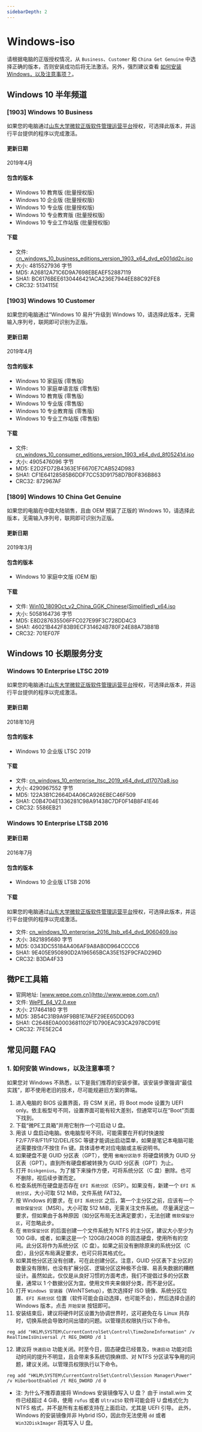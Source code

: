 ```yaml
---
sidebarDepth: 2
---
```

# Windows-iso

请根据电脑的正版授权情况，从 `Business`、`Customer` 和 `China Get Genuine` 中选择正确的版本，否则安装成功后将无法激活。另外，强烈建议查看 [如何安装 Windows，以及注意事项？](#faq-how-to-install)。

## Windows 10 半年频道

### [1903] Windows 10 Business

如果您的电脑通过[山东大学微软正版软件管理运营平台](http://softms.sdu.edu.cn)授权，可选择此版本，并运行平台提供的程序以完成激活。

#### 更新日期
2019年4月

#### 包含的版本
- Windows 10 教育版 (批量授权版)
- Windows 10 企业版 (批量授权版)
- Windows 10 专业版 (批量授权版)
- Windows 10 专业教育版 (批量授权版)
- Windows 10 专业工作站版 (批量授权版)

#### 下载
- 文件: [cn_windows_10_business_editions_version_1903_x64_dvd_e001dd2c.iso](//intranet.mirrors.oops-sdu.cn/windows-iso/iso/cn_windows_10_business_editions_version_1903_x64_dvd_e001dd2c.iso)
- 大小: 4815527936 字节
- MD5: A26812A71C6D9A7698EBEAEF52887119
- SHA1: BC6176BEE6130446421ACA236E7944EE88C92FE8
- CRC32: 5134115E

### [1903] Windows 10 Customer

如果您的电脑通过“Windows 10 易升”升级到 Windows 10，请选择此版本，无需输入序列号，联网即可识别为正版。

#### 更新日期
2019年4月

#### 包含的版本
- Windows 10 家庭版 (零售版)
- Windows 10 家庭单语言版 (零售版)
- Windows 10 教育版 (零售版)
- Windows 10 专业版 (零售版)
- Windows 10 专业教育版 (零售版)
- Windows 10 专业工作站版 (零售版)

#### 下载
- 文件: [cn_windows_10_consumer_editions_version_1903_x64_dvd_8f05241d.iso](//intranet.mirrors.oops-sdu.cn/windows-iso/iso/cn_windows_10_consumer_editions_version_1903_x64_dvd_8f05241d.iso)
- 大小: 4905476096 字节
- MD5: E2D2FD72B4363E1F6670E7CAB524D983
- SHA1: CF1E64128585B6DDF7CC53D91758D7B0F836B863
- CRC32: 872967AF


### [1809] Windows 10 China Get Genuine

如果您的电脑在中国大陆销售，且由 OEM 预装了正版的 Windows 10，请选择此版本，无需输入序列号，联网即可识别为正版。

#### 更新日期
2019年3月

#### 包含的版本
- Windows 10 家庭中文版 (OEM 版)

#### 下载
- 文件: [Win10_1809Oct_v2_China_GGK_Chinese(Simplified)_x64.iso](//intranet.mirrors.oops-sdu.cn/windows-iso/iso/Win10_1809Oct_v2_China_GGK_Chinese(Simplified)_x64.iso)
- 大小: 5058164736 字节
- MD5: E8D287635506FFC027E99F3C728DD4C3
- SHA1: 46021B442F83B9ECF314624B780F24E88A73B81B
- CRC32: 701EF07F

## Windows 10 长期服务分支

### Windows 10 Enterprise LTSC 2019

如果您的电脑通过[山东大学微软正版软件管理运营平台](http://softms.sdu.edu.cn)授权，可选择此版本，并运行平台提供的程序以完成激活。

#### 更新日期
2018年10月

#### 包含的版本
- Windows 10 企业版 LTSC 2019

#### 下载
- 文件: [cn_windows_10_enterprise_ltsc_2019_x64_dvd_d17070a8.iso](//intranet.mirrors.oops-sdu.cn/windows-iso/iso/cn_windows_10_enterprise_ltsc_2019_x64_dvd_d17070a8.iso)
- 大小: 4290967552 字节
- MD5: 122A3B1C2664D4A06CA926EBEC46F509
- SHA1: C0B4704E1336281C98A91438C7DF0F14B8F41E46
- CRC32: 5586EB21

### Windows 10 Enterprise LTSB 2016

#### 更新日期
2016年7月

#### 包含的版本
- Windows 10 企业版 LTSB 2016

#### 下载
如果您的电脑通过[山东大学微软正版软件管理运营平台](http://softms.sdu.edu.cn)授权，可选择此版本，并运行平台提供的程序以完成激活。

- 文件: [cn_windows_10_enterprise_2016_ltsb_x64_dvd_9060409.iso](//intranet.mirrors.oops-sdu.cn/windows-iso/iso/cn_windows_10_enterprise_2016_ltsb_x64_dvd_9060409.iso)
- 大小: 3821895680 字节
- MD5: 0343DC55184A406AF9A8AB0D964CCCC6
- SHA1: 9E405E950890D2A196565BCA35E152F9CFAD296D
- CRC32: B3DA4F33

## 微PE工具箱
- 官网地址: [www.wepe.com.cn](http://www.wepe.com.cn/)
- 文件: [WePE_64_V2.0.exe](//intranet.mirrors.oops-sdu.cn/windows-iso/iso/WePE_64_V2.0.exe)
- 大小: 217464180 字节
- MD5: 3B54C31B9A9F9BB1E7AEF29EE65DDD93
- SHA1: C2648E0A0003681102F1D790EAC93CA2978CD91E
- CRC32: 7FE5E2C4

## 常见问题 FAQ
### <a name="faq-how-to-install"></a>1. 如何安装 Windows，以及注意事项？
如果您对 Windows 不熟悉，以下是我们推荐的安装步骤。该安装步骤强调“最佳实践”，即不使用老旧的技术，尽可能规避旧方案的弊端。
1. 进入电脑的 BIOS 设置界面，将 CSM 关闭，将 Boot mode 设置为 UEFI only。依主板型号不同，设置界面可能有较大差别，但通常可以在“Boot”页面下找到。
2. 下载“微PE工具箱”并用它制作一个可启动 U 盘。
3. 用该 U 盘启动电脑。依电脑型号不同，可能需要在开机时快速按 F2/F7/F8/F11/F12/DEL/ESC 等键才能调出启动菜单，如果是笔记本电脑可能还需要按住/不按住 Fn 键。具体请参考对应电脑或主板说明书。
4. 如果硬盘不是 GUID 分区表（GPT），使用 `傲梅分区助手` 将硬盘转换为 GUID 分区表（GPT）。直到所有硬盘都被转换为 GUID 分区表（GPT）为止。
5. 打开 `Diskgenius`。为了接下来操作方便，可将系统分区（C 盘）删除。也可不删除，视后续步骤而定。
6. 检查系统所在硬盘是否存在 `EFI 系统分区`（ESP）。如果没有，新建一个 `EFI 系统分区`，大小可取 512 MiB，文件系统 FAT32。
7. 按 Windows 的要求，在 `EFI 系统分区` 之后，第一个主分区之前，应该有一个 `微软保留分区`（MSR）。大小可取 512 MiB，无需关注文件系统。
    尽量满足这一要求，但如果由于各种原因（如分区布局无法满足要求），无法创建 `微软保留分区`，可忽略此步。
8. 在 `微软保留分区` 的后面创建一个文件系统为 NTFS 的主分区，建议大小至少为 100 GiB，或者，如果这是一个 120GB/240GB 的固态硬盘，使用所有的空间。此分区将作为系统分区（C 盘）。如果之前没有删除原来的系统分区（C 盘），且分区布局满足要求，也可只将其格式化。
9. 如果其他分区还没有创建，可在此创建分区。注意，GUID 分区表下主分区的数量没有限制，也没有扩展分区、逻辑分区这种极不合理、易丢失数据的糟糕设计。虽然如此，仅仅是从良好习惯的方面考虑，我们不提倡过多的分区数量，通常以 1 个数据分区为宜。使用文件夹来做好分类，而不是分区。
10. 打开 `Windows 安装器`（WinNTSetup），依次选择好 ISO 镜像、系统分区位置、`EFI 系统分区` 位置（软件可能会自动选择，也可能不会），然后选择合适的 Windows 版本，点击 `开始安装` 按钮即可。
11. 安装结束后，建议将硬件时区设置为协调世界时，这可避免在与 Linux 共存时，切换系统会导致时间出错的问题。以管理员权限执行以下命令。
```shell
reg add "HKLM\SYSTEM\CurrentControlSet\Control\TimeZoneInformation" /v RealTimeIsUniversal /t REG_DWORD /d 1
```
12. 建议将 `快速启动` 功能关闭。时至今日，固态硬盘已经普及，`快速启动` 功能对启动时间的提升不明显，且会带来多系统切换麻烦、对 NTFS 分区读写争用的问题，建议关闭。以管理员权限执行以下命令。
```shell
reg add "HKLM\SYSTEM\CurrentControlSet\Control\Session Manager\Power" /v HiberbootEnabled /t REG_DWORD /d 0
```

- 注: 为什么不推荐直接将 Windows 安装镜像写入 U 盘？
  由于 install.wim 文件已经超过 4 GiB，使用 `rufus` 或者 `UltraISO` 软件可能会将 U 盘格式化为 NTFS 格式，并不是所有主板都支持在上面启动，尤其是 UEFI 引导。
  此外，Windows 的安装镜像并非 Hybrid ISO，因此你无法使用 `dd` 或者 `Win32DiskImager` 将其写入 U 盘。
